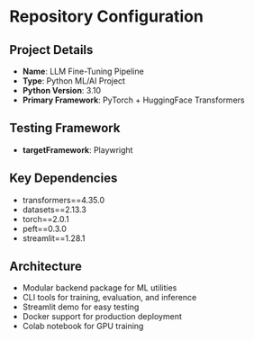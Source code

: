 # Repository Configuration

## Project Details
- **Name**: LLM Fine-Tuning Pipeline
- **Type**: Python ML/AI Project
- **Python Version**: 3.10
- **Primary Framework**: PyTorch + HuggingFace Transformers

## Testing Framework
- **targetFramework**: Playwright

## Key Dependencies
- transformers==4.35.0
- datasets==2.13.3
- torch==2.0.1
- peft==0.3.0
- streamlit==1.28.1

## Architecture
- Modular backend package for ML utilities
- CLI tools for training, evaluation, and inference
- Streamlit demo for easy testing
- Docker support for production deployment
- Colab notebook for GPU training